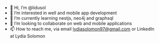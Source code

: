 - 👋 Hi, I’m @lidusol
- 👀 I’m interested in well and mobile app development 
- 🌱 I’m currently learning nestjs, neo4j and graphsql 
- 💞️ I’m looking to collaborate on web and mobile applications 
- 📫 How to reach me, via email lydiasolomon97@gmail.com or LinkedIn at Lydia Solomon 

<!---
lidusol/lidusol is a ✨ special ✨ repository because its `README.md` (this file) appears on your GitHub profile.
You can click the Preview link to take a look at your changes.
--->
